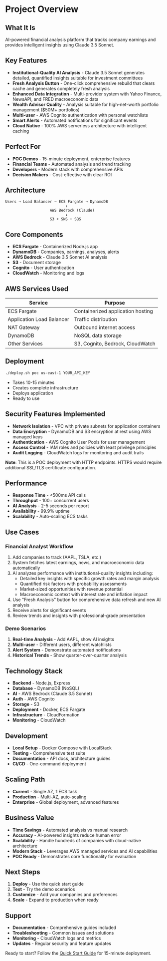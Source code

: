 # Project Overview

## What It Is

AI-powered financial analysis platform that tracks company earnings and provides intelligent insights using Claude 3.5 Sonnet.

## Key Features

- **Institutional-Quality AI Analysis** - Claude 3.5 Sonnet generates detailed, quantified insights suitable for investment committees
- **Fresh Analysis Button** - One-click comprehensive rebuild that clears cache and generates completely fresh analysis
- **Enhanced Data Integration** - Multi-provider system with Yahoo Finance, NewsAPI, and FRED macroeconomic data
- **Wealth Advisor Quality** - Analysis suitable for high-net-worth portfolio management ($50M+ portfolios)
- **Multi-user** - AWS Cognito authentication with personal watchlists
- **Smart Alerts** - Automated notifications for significant events
- **Cloud Native** - 100% AWS serverless architecture with intelligent caching

## Perfect For

- **POC Demos** - 15-minute deployment, enterprise features
- **Financial Teams** - Automated analysis and trend tracking
- **Developers** - Modern stack with comprehensive APIs
- **Decision Makers** - Cost-effective with clear ROI

## Architecture

```
Users → Load Balancer → ECS Fargate → DynamoDB
                           ↓
                    AWS Bedrock (Claude)
                           ↓
                    S3 + SNS + SQS
```

## Core Components

- **ECS Fargate** - Containerized Node.js app
- **DynamoDB** - Companies, earnings, analyses, alerts
- **AWS Bedrock** - Claude 3.5 Sonnet AI analysis
- **S3** - Document storage
- **Cognito** - User authentication
- **CloudWatch** - Monitoring and logs

## AWS Services Used

| Service | Purpose |
|---------|---------|
| ECS Fargate | Containerized application hosting |
| Application Load Balancer | Traffic distribution |
| NAT Gateway | Outbound internet access |
| DynamoDB | NoSQL data storage |
| Other Services | S3, Cognito, Bedrock, CloudWatch |

## Deployment

```bash
./deploy.sh poc us-east-1 YOUR_API_KEY
```

- Takes 10-15 minutes
- Creates complete infrastructure
- Deploys application
- Ready to use

## Security Features Implemented

- **Network Isolation** - VPC with private subnets for application containers
- **Data Encryption** - DynamoDB and S3 encryption at rest using AWS managed keys
- **Authentication** - AWS Cognito User Pools for user management
- **Access Control** - IAM roles and policies with least privilege principles
- **Audit Logging** - CloudWatch logs for monitoring and audit trails

**Note**: This is a POC deployment with HTTP endpoints. HTTPS would require additional SSL/TLS certificate configuration.

## Performance

- **Response Time** - <500ms API calls
- **Throughput** - 100+ concurrent users
- **AI Analysis** - 2-5 seconds per report
- **Availability** - 99.9% uptime
- **Scalability** - Auto-scaling ECS tasks

## Use Cases

### Financial Analyst Workflow

1. Add companies to track (AAPL, TSLA, etc.)
2. System fetches latest earnings, news, and macroeconomic data automatically
3. AI analyzes performance with institutional-quality insights including:
   - Detailed key insights with specific growth rates and margin analysis
   - Quantified risk factors with probability assessments
   - Market-sized opportunities with revenue potential
   - Macroeconomic context with interest rate and inflation impact
4. Use "Fresh Analysis" button for comprehensive data refresh and new AI analysis
5. Receive alerts for significant events
6. Review trends and insights with professional-grade presentation

### Demo Scenarios

1. **Real-time Analysis** - Add AAPL, show AI insights
2. **Multi-user** - Different users, different watchlists
3. **Alert System** - Demonstrate automated notifications
4. **Historical Trends** - Show quarter-over-quarter analysis

## Technology Stack

- **Backend** - Node.js, Express
- **Database** - DynamoDB (NoSQL)
- **AI** - AWS Bedrock (Claude 3.5 Sonnet)
- **Auth** - AWS Cognito
- **Storage** - S3
- **Deployment** - Docker, ECS Fargate
- **Infrastructure** - CloudFormation
- **Monitoring** - CloudWatch

## Development

- **Local Setup** - Docker Compose with LocalStack
- **Testing** - Comprehensive test suite
- **Documentation** - API docs, architecture guides
- **CI/CD** - One-command deployment

## Scaling Path

- **Current** - Single AZ, 1 ECS task
- **Production** - Multi-AZ, auto-scaling
- **Enterprise** - Global deployment, advanced features

## Business Value

- **Time Savings** - Automated analysis vs manual research
- **Accuracy** - AI-powered insights reduce human error
- **Scalability** - Handle hundreds of companies with cloud-native architecture
- **Modern Stack** - Leverages AWS managed services and AI capabilities
- **POC Ready** - Demonstrates core functionality for evaluation

## Next Steps

1. **Deploy** - Use the quick start guide
2. **Test** - Try the demo scenarios
3. **Customize** - Add your companies and preferences
4. **Scale** - Expand to production when ready

## Support

- **Documentation** - Comprehensive guides included
- **Troubleshooting** - Common issues and solutions
- **Monitoring** - CloudWatch logs and metrics
- **Updates** - Regular security and feature updates

Ready to start? Follow the [Quick Start Guide](QUICK-START.md) for 15-minute deployment.